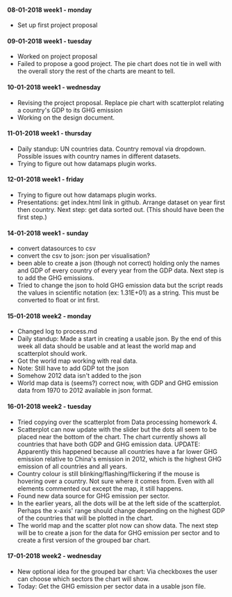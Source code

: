#### 08-01-2018    week1 - monday
- Set up first project proposal

#### 09-01-2018    week1 - tuesday
- Worked on project proposal
- Failed to propose a good project.
The pie chart does not tie in well with the overall story the rest of the charts
are meant to tell.

#### 10-01-2018    week1 - wednesday
- Revising the project proposal.
Replace pie chart with scatterplot relating a country's GDP to its GHG emission
- Working on the design document.

#### 11-01-2018    week1 - thursday
- Daily standup:
UN countries data. Country removal via dropdown. Possible issues with country
names in different datasets.
- Trying to figure out how datamaps plugin works.

#### 12-01-2018    week1 - friday
- Trying to figure out how datamaps plugin works.
- Presentations:
get index.html link in github.
Arrange dataset on year first then country.
Next step: get data sorted out. (This should have been the first step.)

#### 14-01-2018    week1 - sunday
- convert datasources to csv
- convert the csv to json: json per visualisation?
- been able to create a json (though not correct) holding only the names and GDP
of every country of every year from the GDP data. Next step is to add the GHG
emissions.
- Tried to change the json to hold GHG emission data but the script reads the
values in scientific notation (ex: 1.31E+01) as a string. This must be converted
to float or int first.

#### 15-01-2018    week2 - monday
- Changed log to process.md
- Daily standup: Made a start in creating a usable json. By the end of this week
all data should be usable and at least the world map and scatterplot should
work.
- Got the world map working with real data.
- Note: Still have to add GDP tot the json
- Somehow 2012 data isn't added to the json
- World map data is (seems?) correct now, with GDP and GHG emission data from
1970 to 2012 available in json format.

#### 16-01-2018    week2 - tuesday
- Tried copying over the scatterplot from Data processing homework 4.
- Scatterplot can now update with the slider but the dots all seem to be placed near the
bottom of the chart. The chart currently shows all countries that have both GDP and GHG
emission data. UPDATE: Apparently this happened because all countries have a far lower
GHG emission relative to China's emission in 2012, which is the highest GHG emission of
all countries and all years.
- Country colour is still blinking/flashing/flickering if the mouse is hovering over a
country. Not sure where it comes from. Even with all elements commented out except the
map, it still happens.
- Found new data source for GHG emission per sector.
- In the earlier years, all the dots will be at the left side of the scatterplot.
Perhaps the x-axis' range should change depending on the highest GDP of the countries
that will be plotted in the chart.
- The world map and the scatter plot now can show data. The next
step will be to create a json for the data for GHG emission per sector and to create
a first version of the grouped bar chart.

#### 17-01-2018    week2 - wednesday
- New optional idea for the grouped bar chart: Via checkboxes the user can
choose which sectors the chart will show.
- Today: Get the GHG emission per sector data in a usable json file.
